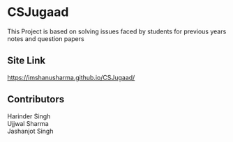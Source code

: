 # CSJugaad

This Project is based on solving issues faced by students for previous years notes and question papers
## Site Link
https://imshanusharma.github.io/CSJugaad/
## Contributors
 
Harinder Singh \
Ujjwal Sharma \
Jashanjot Singh 
